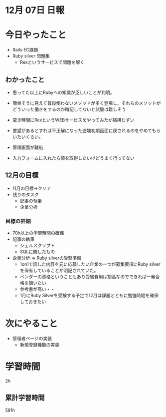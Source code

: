 
#  12月 07日 日報

# 今日やったこと

* Rails EC課題
* Ruby silver 問題集
  * Rexというサービスで問題を解く

##  わかったこと

* 思ってた以上にRubyへの知識が乏しいことが判明。
* 簡単そうに見えて普段使わないメソッドが多く登場し、それらのメソッドがどういった働きをするのか暗記してないと試験は難しそう
* 空き時間にRexというWEBサービスをやってみたが結構むずい
* 要望があるとすれば不正解になった途端初期画面に戻されるのをやめてもらいたいくらい。

* 管理画面が難航
* 入力フォームに入れたら値を取得したいけどうまく行ってない
  
## 12月の目標

  * 11月の目標→クリア
  * 残りのタスク
    * 記事の執筆
    * 企業分析


### 目標の詳細

  * 70h以上の学習時間の確保
  * 記事の執筆
    * シェルスクリプト
    * SQLに関したもの
  * 企業分析 => Ruby silverの受験準備
    * 1on1で話した内容を元に応募したい企業の一つが募集要項にRuby silverを保有していることが明記されていた。
    * ベンダーの資格ということもあり受験費用は割高なのでできれば一発合格を狙いたい
    * 参考書が高い・・
    * 1月にRuby Silverを受験する予定で12月は課題とともに勉強時間を確保しておきたい

# 次にやること

* 管理者ページの実装
  * 新規登録機能の実装

#  学習時間
2h
##  累計学習時間
581h
